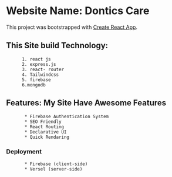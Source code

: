 
# Website Name: Dontics Care

This project was bootstrapped with [Create React App](https://github.com/facebook/create-react-app).

## This Site build Technology: 
          1. react js
          2. express.js
          3. react- router
          4. Tailwindcss
          5. firebase
          6.mongodb
          




 ## Features:  My Site Have Awesome Features 
 
           * Firebase Authentication System
           * SEO Friendly
           * React Routing 
           * Declarative UI
           * Quick Rendaring


### Deployment
           * Firebase (client-side)
           * Versel (server-side)
